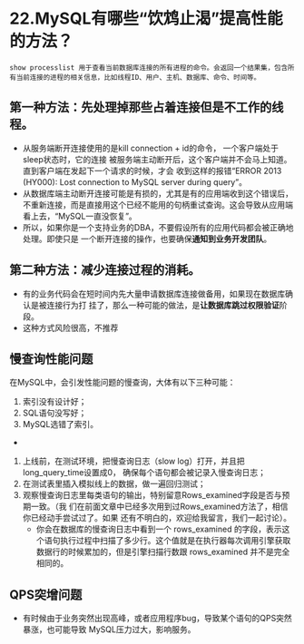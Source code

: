 # 22.MySQL有哪些“饮鸩止渴”提高性能的方法？
```
show processlist 用于查看当前数据库连接的所有进程的命令。会返回一个结果集，包含所有当前连接的进程的相关信息，比如线程ID、用户、主机、数据库、命令、时间等。

```

## 第一种方法：先处理掉那些占着连接但是不工作的线程。
- 从服务端断开连接使用的是kill connection + id的命令， 一个客户端处于sleep状态时，它的连接 被服务端主动断开后，这个客户端并不会马上知道。
直到客户端在发起下一个请求的时候，才会 收到这样的报错“ERROR 2013 (HY000): Lost connection to MySQL server during query”。
- 从数据库端主动断开连接可能是有损的，尤其是有的应用端收到这个错误后，不重新连接，而是直接用这个已经不能用的句柄重试查询。这会导致从应用端看上去，“MySQL一直没恢复”。
- 所以，如果你是一个支持业务的DBA，不要假设所有的应用代码都会被正确地处理。即使只是 一个断开连接的操作，也要确保**通知到业务开发团队**。

## 第二种方法：减少连接过程的消耗。
- 有的业务代码会在短时间内先大量申请数据库连接做备用，如果现在数据库确认是被连接行为打 挂了，那么一种可能的做法，是**让数据库跳过权限验证**阶段。
- 这种方式风险很高，不推荐

## 慢查询性能问题
在MySQL中，会引发性能问题的慢查询，大体有以下三种可能： 
1. 索引没有设计好； 
2. SQL语句没写好； 
3. MySQL选错了索引。

- 
1. 上线前，在测试环境，把慢查询日志（slow log）打开，并且把long_query_time设置成0， 确保每个语句都会被记录入慢查询日志； 
2. 在测试表里插入模拟线上的数据，做一遍回归测试； 
3. 观察慢查询日志里每类语句的输出，特别留意Rows_examined字段是否与预期一致。（我 们在前面文章中已经多次用到过Rows_examined方法了，相信你已经动手尝试过了。如果 还有不明白的，欢迎给我留言，我们一起讨论）。
   - 你会在数据库的慢查询日志中看到一个 rows_examined 的字段，表示这个语句执行过程中扫描了多少行。这个值就是在执行器每次调用引擎获取数据行的时候累加的，但是引擎扫描行数跟 rows_examined 并不是完全相同的。


## QPS突增问题
- 有时候由于业务突然出现高峰，或者应用程序bug，导致某个语句的QPS突然暴涨，也可能导致 MySQL压力过大，影响服务。
